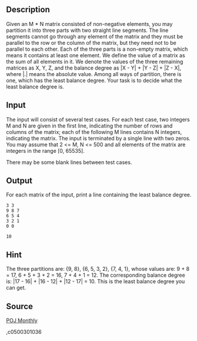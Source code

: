 <h2>Description</h2><p>Given an M * N matrix consisted of non-negative elements, you may partition it into three parts with two straight line segments. The line segments cannot go through any element of the matrix and they must be parallel to the row or the column of the matrix, but they need not to be parallel to each other. Each of the three parts is a non-empty matrix, which means it contains at least one element. We define the value of a matrix as the sum of all elements in it. We denote the values of the three remaining matrices as X, Y, Z, and the balance degree as |X - Y| + |Y - Z| + |Z - X|, where |.| means the absolute value. Among all ways of partition, there is one, which has the least balance degree. Your task is to decide what the least balance degree is.</p><h2>Input</h2><p>The input will consist of several test cases. For each test case, two integers M and N are given in the first line, indicating the number of rows and columns of the matrix; each of the following M lines contains N integers, indicating the matrix. The input is terminated by a single line with two zeros. You may assume that 2 &lt;= M, N &lt;= 500 and all elements of the matrix are integers in the range [0, 65535].
</p>
There may be some blank lines between test cases.<h2>Output</h2><p>For each matrix of the input, print a line containing the least balance degree.</p><pre><code class="language-input1">3 3
9 8 7
6 5 4
3 2 1
0 0
</code></pre><pre><code class="language-output1">10</code></pre><h2>Hint</h2><p>The three partitions are: {9, 8}, {6, 5, 3, 2}, {7, 4, 1}, whose values are: 9 + 8 = 17, 6 + 5 + 3 + 2 = 16, 7 + 4 + 1 = 12. The corresponding balance degree is: |17 - 16| + |16 - 12| + |12 - 17| = 10. This is the least balance degree you can get. </p><h2>Source</h2><a href="searchproblem?field=source&amp;key=POJ+Monthly">POJ Monthly</a><p>,c0500301036</p>